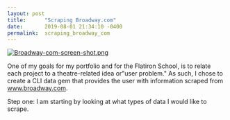 ```yaml
---
layout: post
title:      "Scraping Broadway.com"
date:       2019-08-01 21:34:10 -0400
permalink:  scraping_broadway_com
---
```




[![Broadway-com-screen-shot.png](https://i.postimg.cc/k4g6FvGt/Broadway-com-screen-shot.png)](https://postimg.cc/mcKgTMQb)


One of my goals for my portfolio and for the Flatiron School, is to relate each project to a theatre-related idea or"user problem." As such, I chose to create a CLI data gem that provides the user with information scraped from www.broadway.com. 


Step one: I am starting by looking at what types of data I would like to scrape. 
